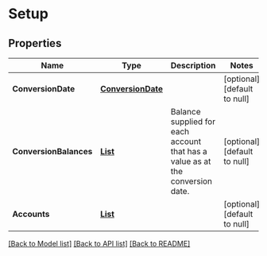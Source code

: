 # Setup
## Properties

| Name | Type | Description | Notes |
|------------ | ------------- | ------------- | -------------|
| **ConversionDate** | [**ConversionDate**](ConversionDate.md) |  | [optional] [default to null] |
| **ConversionBalances** | [**List**](ConversionBalances.md) | Balance supplied for each account that has a value as at the conversion date. | [optional] [default to null] |
| **Accounts** | [**List**](Account.md) |  | [optional] [default to null] |

[[Back to Model list]](../README.md#documentation-for-models) [[Back to API list]](../README.md#documentation-for-api-endpoints) [[Back to README]](../README.md)

